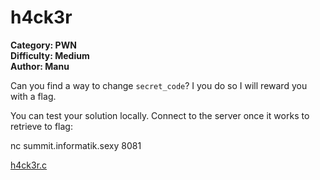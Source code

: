 # h4ck3r

**Category: PWN <br>
Difficulty: Medium <br>
Author: Manu**

Can you find a way to change `secret_code`? I you do so I will reward you with a flag.

You can test your solution locally. Connect to the server once it works to retrieve to flag:

nc summit.informatik.sexy 8081

[h4ck3r.c](h4ck3r.c)
